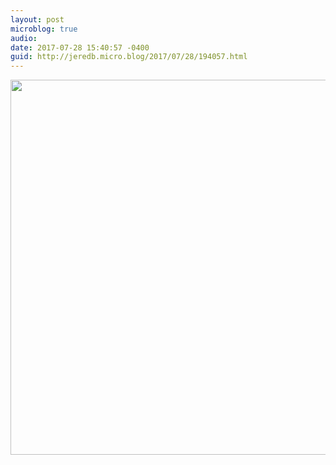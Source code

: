 ```yaml
---
layout: post
microblog: true
audio: 
date: 2017-07-28 15:40:57 -0400
guid: http://jeredb.micro.blog/2017/07/28/194057.html
---
```



<img src="http://micro.jeredb.com/uploads/2018/ba6a4285e7.jpg" width="600" height="600" />
